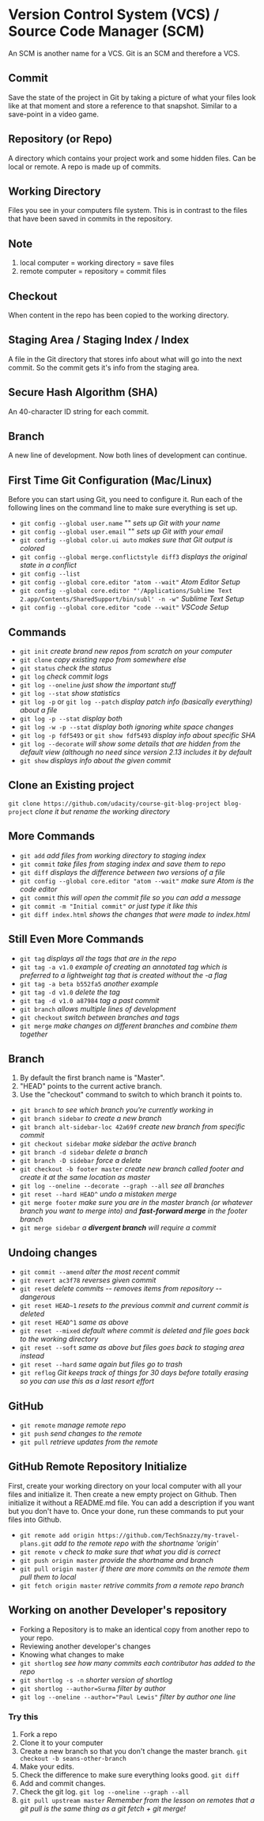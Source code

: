 # Version Control System (VCS) / Source Code Manager (SCM)


An SCM is another name for a VCS. Git is an SCM and therefore a VCS.

## Commit
Save the state of the project in Git by taking a picture of what your files look like at that moment and store a reference to that snapshot. Similar to a save-point in a video game.

## Repository (or Repo)
A directory which contains your project work and some hidden files. Can be local or remote. A repo is made up of commits.

## Working Directory
Files you see in your computers file system. This is in contrast to the files that have been saved in commits in the repository.

## Note
1. local computer = working directory = save files
2. remote computer = repository = commit files

## Checkout
When content in the repo has been copied to the working directory.

## Staging Area / Staging Index / Index
A file in the Git directory that stores info about what will go into the next commit. So the commit gets it's info from the staging area.

## Secure Hash Algorithm (SHA)
An 40-character ID string for each commit.

## Branch
A new line of development. Now both lines of development can continue.

## First Time Git Configuration (Mac/Linux)
Before you can start using Git, you need to configure it. Run each of the following lines on the command line to make sure everything is set up.

* `git config --global user.name` "<Your-Full-Name>" _sets up Git with your name_
* `git config --global user.email` "<your-email-address>" _sets up Git with your email_
* `git config --global color.ui auto` _makes sure that Git output is colored_
* `git config --global merge.conflictstyle diff3` _displays the original state in a conflict_
* `git config --list`
* `git config --global core.editor "atom --wait"` _Atom Editor Setup_
* `git config --global core.editor "'/Applications/Sublime Text 2.app/Contents/SharedSupport/bin/subl' -n -w"` _Sublime Text Setup_
* `git config --global core.editor "code --wait"` _VSCode Setup_

## Commands
* `git init` _create brand new repos from scratch on your computer_
* `git clone` _copy existing repo from somewhere else_
* `git status` _check the status_
* `git log` _check commit logs_
* `git log --oneline` _just show the important stuff_
* `git log --stat` _show statistics_
* `git log -p` or `git log --patch` _display patch info (basically everything) about a file_
* `git log -p --stat` _display both_
* `git log -w -p --stat` _display both ignoring white space changes_
* `git log -p fdf5493` or `git show fdf5493` _display info about specific SHA_
* `git log --decorate` _will show some details that are hidden from the default view (although no need since version 2.13 includes it by default_
* `git show` _displays info about the given commit_

## Clone an Existing project
`git clone https://github.com/udacity/course-git-blog-project blog-project` _clone it but rename the working directory_

## More Commands
* `git add` _add files from working directory to staging index_
* `git commit` _take files from staging index and save them to repo_
* `git diff` _displays the difference between two versions of a file_
* `git config --global core.editor "atom --wait"` _make sure Atom is the code editor_
* `git commit` _this will open the commit file so you can add a message_
* `git commit -m "Initial commit"` _or just type it like this_
* `git diff index.html` _shows the changes that were made to index.html_

## Still Even More Commands
* `git tag` _displays all the tags that are in the repo_
* `git tag -a v1.0` _example of creating an annotated tag which is preferred to a lightweight tag that is created without the -a flag_
* `git tag -a beta b552fa5` _another example_
* `git tag -d v1.0` _delete the tag_
* `git tag -d v1.0 a87984` _tag a past commit_
* `git branch` _allows multiple lines of development_
* `git checkout` _switch between branches and tags_
* `git merge` _make changes on different branches and combine them together_


## Branch
1. By default the first branch name is "Master".
2. "HEAD" points to the current active branch.
3. Use the "checkout" command to switch to which branch it points to.

* `git branch` _to see which branch you're currently working in_
* `git branch sidebar` _to create a new branch_
* `git branch alt-sidebar-loc 42a69f` _create new branch from specific commit_
* `git checkout sidebar` _make sidebar the active branch_
* `git branch -d sidebar` _delete a branch_
* `git branch -D sidebar` _force a delete_
* `git checkout -b footer master` _create new branch called footer and create it at the same location as master_
* `git log --oneline --decorate --graph --all` _see all branches_
* `git reset --hard HEAD^` _undo a mistaken merge_
* `git merge footer` _make sure you are in the master branch (or whatever branch you want to merge into) and **fast-forward merge** in the footer branch_
* `git merge sidebar` _a **divergent branch** will require a commit_

## Undoing changes
* `git commit --amend` _alter the most recent commit_
* `git revert ac3f78` _reverses given commit_
* `git reset` _delete commits -- removes items from repository -- dangerous_
* `git reset HEAD~1` _resets to the previous commit and current commit is deleted_
* `git reset HEAD^1` _same as above_
* `git reset --mixed` _default where commit is deleted and file goes back to the working directory_
* `git reset --soft` _same as above but files goes back to staging area instead_
* `git reset --hard` _same again but files go to trash_
* `git reflog` _Git keeps track of things for 30 days before totally erasing so you can use this as a last resort effort_

## GitHub
* `git remote` _manage remote repo_
* `git push` _send changes to the remote_
* `git pull` _retrieve updates from the remote_

## GitHub Remote Repository Initialize
First, create your working directory on your local computer with all your files and initialize it. Then create a new empty project on Github. Then initialize it without a README.md file. You can add a description if you want but you don't have to. Once your done, run these commands to put your files into Github.
* `git remote add origin https://github.com/TechSnazzy/my-travel-plans.git` _add to the remote repo with the shortname 'origin'_
* `git remote v` _check to make sure that what you did is correct_
* `git push origin master` _provide the shortname and branch_
* `git pull origin master` _if there are more commits on the remote them pull them to local_
* `git fetch origin master` _retrive commits from a remote repo branch_

## Working on another Developer's repository
* Forking a Repository is to make an identical copy from another repo to your repo.
* Reviewing another developer's changes
* Knowing what changes to make
* `git shortlog` _see how many commits each contributor has added to the repo_
* `git shortlog -s -n` _shorter version of shortlog_
* `git shortlog --author=Surma` _filter by author_
* `git log --oneline --author="Paul Lewis"` _filter by author one line_

### Try this
1. Fork a repo
2. Clone it to your computer
3. Create a new branch so that you don't change the master branch.
`git checkout -b seans-other-branch`
4. Make your edits.
5. Check the difference to make sure everything looks good.
`git diff`
6. Add and commit changes.
7. Check the git log.
`git log --oneline --graph --all`
8. `git pull upstream master` _Remember from the lesson on remotes that a git pull is the same thing as a git fetch + git merge!_
